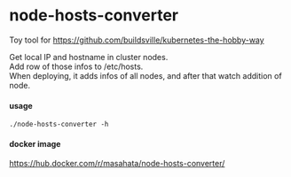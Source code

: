 node-hosts-converter
=====

Toy tool for https://github.com/buildsville/kubernetes-the-hobby-way  

Get local IP and hostname in cluster nodes.  
Add row of those infos to /etc/hosts.  
When deploying, it adds infos of all nodes, and after that watch addition of node.  


#### usage

```
./node-hosts-converter -h
```

#### docker image  
https://hub.docker.com/r/masahata/node-hosts-converter/
